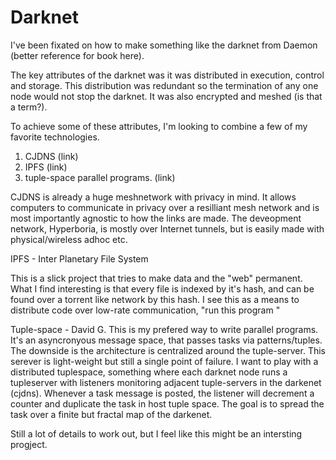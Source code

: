 # Darknet

I've been fixated on how to make something like the darknet from Daemon (better reference for book here).

The key attributes of the darknet was it was distributed in execution, control and storage.  This distribution was redundant so the termination of any one node would not stop the darknet.  It was also encrypted and meshed (is that a term?).

To achieve some of these attributes, I'm looking to combine a few of my favorite technologies.

1. CJDNS (link)
2. IPFS (link)
3. tuple-space parallel programs. (link)

CJDNS is already a huge meshnetwork with privacy in mind.  It allows computers to communicate in privacy over a resilliant mesh network and is most importantly agnostic to how the links are made.  The deveopment network, Hyperboria, is mostly over Internet tunnels, but is easily made with physical/wireless adhoc etc.

IPFS - Inter Planetary File System

This is a slick project that tries to make data and the "web" permanent.  What I find interesting is that every file is indexed by it's hash, and can be found over a torrent like network by this hash.  I see this as a means to distribute code over low-rate communication, "run this program <hash>" 

Tuple-space - David G.
This is my prefered way to write parallel programs.  It's an asyncronyous message space, that passes tasks via patterns/tuples.  The downside is the architecture is centralized around the tuple-server.  This serever is light-weight but still a single point of failure.  I want to play with a distributed tuplespace, something where each darknet node runs a tupleserver with listeners monitoring adjacent tuple-servers in the darkenet (cjdns).  Whenever a task message is posted, the listener will decrement a counter and duplicate the task in host tuple space.  The goal is to spread the task over a finite but fractal map of the darkenet.

Still a lot of details to work out, but I feel like this might be an intersting progject.
